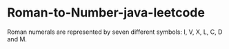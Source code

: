 # Roman-to-Number-java-leetcode
Roman numerals are represented by seven different symbols: I, V, X, L, C, D and M.
